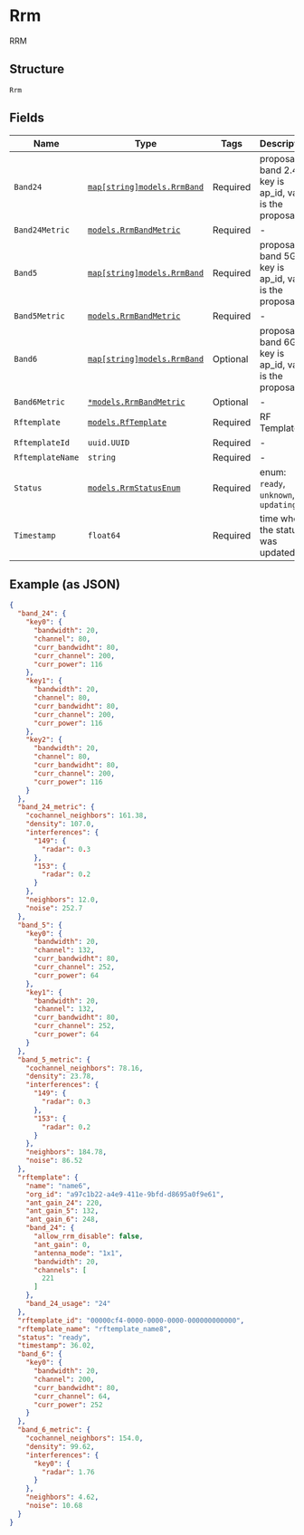 
# Rrm

RRM

## Structure

`Rrm`

## Fields

| Name | Type | Tags | Description |
|  --- | --- | --- | --- |
| `Band24` | [`map[string]models.RrmBand`](../../doc/models/rrm-band.md) | Required | proposal on band 2.4G, key is ap_id, value is the proposal |
| `Band24Metric` | [`models.RrmBandMetric`](../../doc/models/rrm-band-metric.md) | Required | - |
| `Band5` | [`map[string]models.RrmBand`](../../doc/models/rrm-band.md) | Required | proposal on band 5G, key is ap_id, value is the proposal |
| `Band5Metric` | [`models.RrmBandMetric`](../../doc/models/rrm-band-metric.md) | Required | - |
| `Band6` | [`map[string]models.RrmBand`](../../doc/models/rrm-band.md) | Optional | proposal on band 6G, key is ap_id, value is the proposal |
| `Band6Metric` | [`*models.RrmBandMetric`](../../doc/models/rrm-band-metric.md) | Optional | - |
| `Rftemplate` | [`models.RfTemplate`](../../doc/models/rf-template.md) | Required | RF Template |
| `RftemplateId` | `uuid.UUID` | Required | - |
| `RftemplateName` | `string` | Required | - |
| `Status` | [`models.RrmStatusEnum`](../../doc/models/rrm-status-enum.md) | Required | enum: `ready`, `unknown`, `updating` |
| `Timestamp` | `float64` | Required | time where the status was updated |

## Example (as JSON)

```json
{
  "band_24": {
    "key0": {
      "bandwidth": 20,
      "channel": 80,
      "curr_bandwidht": 80,
      "curr_channel": 200,
      "curr_power": 116
    },
    "key1": {
      "bandwidth": 20,
      "channel": 80,
      "curr_bandwidht": 80,
      "curr_channel": 200,
      "curr_power": 116
    },
    "key2": {
      "bandwidth": 20,
      "channel": 80,
      "curr_bandwidht": 80,
      "curr_channel": 200,
      "curr_power": 116
    }
  },
  "band_24_metric": {
    "cochannel_neighbors": 161.38,
    "density": 107.0,
    "interferences": {
      "149": {
        "radar": 0.3
      },
      "153": {
        "radar": 0.2
      }
    },
    "neighbors": 12.0,
    "noise": 252.7
  },
  "band_5": {
    "key0": {
      "bandwidth": 20,
      "channel": 132,
      "curr_bandwidht": 80,
      "curr_channel": 252,
      "curr_power": 64
    },
    "key1": {
      "bandwidth": 20,
      "channel": 132,
      "curr_bandwidht": 80,
      "curr_channel": 252,
      "curr_power": 64
    }
  },
  "band_5_metric": {
    "cochannel_neighbors": 78.16,
    "density": 23.78,
    "interferences": {
      "149": {
        "radar": 0.3
      },
      "153": {
        "radar": 0.2
      }
    },
    "neighbors": 184.78,
    "noise": 86.52
  },
  "rftemplate": {
    "name": "name6",
    "org_id": "a97c1b22-a4e9-411e-9bfd-d8695a0f9e61",
    "ant_gain_24": 220,
    "ant_gain_5": 132,
    "ant_gain_6": 248,
    "band_24": {
      "allow_rrm_disable": false,
      "ant_gain": 0,
      "antenna_mode": "1x1",
      "bandwidth": 20,
      "channels": [
        221
      ]
    },
    "band_24_usage": "24"
  },
  "rftemplate_id": "00000cf4-0000-0000-0000-000000000000",
  "rftemplate_name": "rftemplate_name8",
  "status": "ready",
  "timestamp": 36.02,
  "band_6": {
    "key0": {
      "bandwidth": 20,
      "channel": 200,
      "curr_bandwidht": 80,
      "curr_channel": 64,
      "curr_power": 252
    }
  },
  "band_6_metric": {
    "cochannel_neighbors": 154.0,
    "density": 99.62,
    "interferences": {
      "key0": {
        "radar": 1.76
      }
    },
    "neighbors": 4.62,
    "noise": 10.68
  }
}
```

